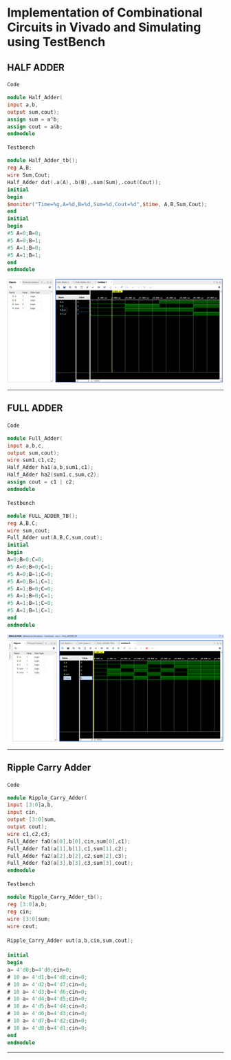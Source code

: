 # Implementation of Combinational Circuits in Vivado and Simulating using TestBench

## HALF ADDER
`Code`
```verilog
module Half_Adder(
input a,b,
output sum,cout);
assign sum = a^b;
assign cout = a&b;
endmodule
```
`Testbench`
```verilog
module Half_Adder_tb();
reg A,B;
wire Sum,Cout;
Half_Adder dut(.a(A),.b(B),.sum(Sum),.cout(Cout));
initial 
begin
$monitor("Time=%g,A=%d,B=%d,Sum=%d,Cout=%d",$time, A,B,Sum,Cout);
end
initial
begin
#5 A=0;B=0;
#5 A=0;B=1;
#5 A=1;B=0;
#5 A=1;B=1;
end
endmodule
```
![image](images/Day3/Screenshot%202025-05-14%20140549.png)

___

## FULL ADDER
`Code`
```verilog
module Full_Adder(
input a,b,c,
output sum,cout);
wire sum1,c1,c2;
Half_Adder ha1(a,b,sum1,c1);
Half_Adder ha2(sum1,c,sum,c2);
assign cout = c1 | c2;
endmodule
```
`Testbench`
```verilog
module FULL_ADDER_TB();
reg A,B,C;
wire sum,cout;
Full_Adder uut(A,B,C,sum,cout);
initial
begin
A=0;B=0;C=0;
#5 A=0;B=0;C=1;
#5 A=0;B=1;C=0;
#5 A=0;B=1;C=1;
#5 A=1;B=0;C=0;
#5 A=1;B=0;C=1;
#5 A=1;B=1;C=0;
#5 A=1;B=1;C=1;
end
endmodule
```
![image](images/Day3/Screenshot%202025-05-14%20144144.png)

___

## Ripple Carry Adder
`Code`
```verilog
module Ripple_Carry_Adder(
input [3:0]a,b,
input cin,
output [3:0]sum,
output cout);
wire c1,c2,c3;
Full_Adder fa0(a[0],b[0],cin,sum[0],c1);
Full_Adder fa1(a[1],b[1],c1,sum[1],c2);
Full_Adder fa2(a[2],b[2],c2,sum[2],c3);
Full_Adder fa3(a[3],b[3],c3,sum[3],cout);
endmodule
```
`Testbench`
```verilog
module Ripple_Carry_Adder_tb();
reg [3:0]a,b;
reg cin;
wire [3:0]sum;
wire cout;

Ripple_Carry_Adder uut(a,b,cin,sum,cout);

initial
begin
a= 4'd0;b=4'd0;cin=0;
# 10 a= 4'd1;b=4'd8;cin=0;
# 10 a= 4'd2;b=4'd7;cin=0;
# 10 a= 4'd3;b=4'd6;cin=0;
# 10 a= 4'd4;b=4'd5;cin=0;
# 10 a= 4'd5;b=4'd4;cin=0;
# 10 a= 4'd6;b=4'd3;cin=0;
# 10 a= 4'd7;b=4'd2;cin=0;
# 10 a= 4'd8;b=4'd1;cin=0;
end
endmodule
```

___



